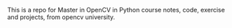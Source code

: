 This is a repo for Master in OpenCV in Python course notes, code, exercise and projects, from opencv university.
